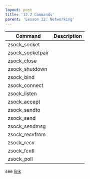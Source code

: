 ```yaml
---
layout: post
title: '12.2 Commands'
parent: 'Lesson 12: Networking'
---
```


| Command | Description |
| --- | --- |
| zsock_socket |  |
| zsock_socketpair |  |
| zsock_close |  |
| zsock_shutdown |  |
| zsock_bind |  |
| zsock_connect |  |
| zsock_listen |  |
| zsock_accept |  |
| zsock_sendto |  |
| zsock_send |  |
| zsock_sendmsg |  |
| zsock_recvfrom |  |
| zsock_recv |  |
| zsock_fcntl |  |
| zsock_poll |  |

see [link](https://docs.zephyrproject.org/latest/reference/networking/sockets.html#id1)

